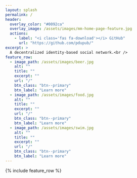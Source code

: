 ```yaml
---
layout: splash
permalink: /
header:
  overlay_color: "#0092ca"
  overlay_image: /assets/images/mm-home-page-feature.jpg
  actions:
    - label: "<i class='fas fa-download'></i> GitHub"
      url: "https://github.com/pdupub/"
excerpt: >
  A decentralized identity-based social network.<br />
feature_row:
  - image_path: /assets/images/beer.jpg
    alt: ""
    title: ""
    excerpt: ""
    url: "/"
    btn_class: "btn--primary"
    btn_label: "Learn more"
  - image_path: /assets/images/food.jpg
    alt: ""
    title: ""
    excerpt: ""
    url: "/"
    btn_class: "btn--primary"
    btn_label: "Learn more"
  - image_path: /assets/images/swim.jpg
    alt: ""
    title: ""
    excerpt: ""
    url: "/"
    btn_class: "btn--primary"
    btn_label: "Learn more"      
---
```


{% include feature_row %}
